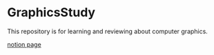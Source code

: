 # GraphicsStudy
This repository is for learning and reviewing about computer graphics.

[notion page](https://www.notion.so/silverjun/Graphics-Study-102bab0d47b1421db228574a4958d45e)
